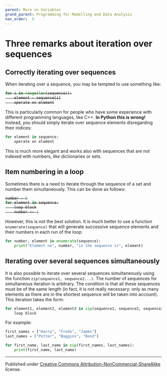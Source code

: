 ```yaml
---
parent: More on Variables
grand_parent: Programming for Modelling and Data Analysis
nav_order:  5
---
```


# Three remarks about iteration over sequences

## Correctly iterating over sequences

When iterating over a sequence, you may be tempted to use something like:

<div style="text-decoration: line-through;" onmouseover="this.style.textDecoration='none'" onmouseout="this.style.textDecoration='line-through'" markdown="1">

```python
for i in range(len(sequence)):
    element = sequence[i]
    operate on element
```

</div>

This is particularly common for people who have some experience with different programming languages, like C++. **In Python this is wrong!** Instead, you should simply iterate over sequence elements disregarding their indices:

```python
for element in sequence:
    operate on element
```

This is much more elegant and works also with sequences that are not indexed with numbers, like dictionaries or sets.

## Item numbering in a loop

Sometimes there is a need to iterate through the sequence of a set and number them simultaneously. This can be done as follows:

<div style="text-decoration: line-through;" onmouseover="this.style.textDecoration='none'" onmouseout="this.style.textDecoration='line-through'" markdown="1">

```python
number = 0
for element in sequence:
    loop block
    number += 1
```

</div>

However, this is not the best solution. It is much better to use a function `enumerate(sequence)` that will generate successive sequence elements and their numbers in each run of the loop:

```python
for number, element in enumerate(sequence):
    print("Element no", number, "in the sequence is", element)
```

## Iterating over several sequences simultaneously

It is also possible to iterate over several sequences simultaneously using the function `zip(sequence1, sequence2...)`. The number of sequences for simultaneous iteration is arbitrary. The condition is that all these sequences must be of the same length (in fact, it is not really necessary: only as many elements as there are in the shortest sequence will be taken into account). This iteration takes the form:

```python
for element1, element2, element3 in zip(sequence1, sequence2, sequence3):
    loop block
```

For example:

```python
first_names = ["Harry", "Frodo", "James"]
last_names = ["Potter", "Baggins", "Bond"]

for first_name, last_name in zip(first_names, last_names):
    print(first_name, last_name)
```


<hr/>

Published under [Creative Commons Attribution-NonCommercial-ShareAlike](https://creativecommons.org/licenses/by-nc-sa/4.0/) license.
